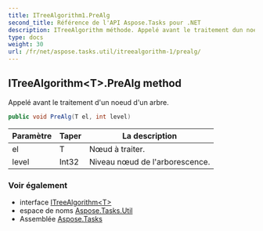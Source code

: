 ```yaml
---
title: ITreeAlgorithm1.PreAlg
second_title: Référence de l'API Aspose.Tasks pour .NET
description: ITreeAlgorithm méthode. Appelé avant le traitement dun noeud dun arbre.
type: docs
weight: 30
url: /fr/net/aspose.tasks.util/itreealgorithm-1/prealg/
---
```

## ITreeAlgorithm&lt;T&gt;.PreAlg method

Appelé avant le traitement d'un noeud d'un arbre.

```csharp
public void PreAlg(T el, int level)
```

| Paramètre | Taper | La description |
| --- | --- | --- |
| el | T | Nœud à traiter. |
| level | Int32 | Niveau nœud de l'arborescence. |

### Voir également

* interface [ITreeAlgorithm&lt;T&gt;](../)
* espace de noms [Aspose.Tasks.Util](../../itreealgorithm-1/)
* Assemblée [Aspose.Tasks](../../../)


